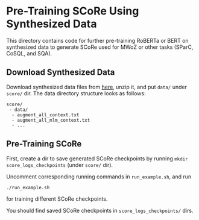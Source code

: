 # Pre-Training SCoRe Using Synthesized Data

This directory contains code for further pre-training RoBERTa or BERT on synthesized data to generate SCoRe used for MWoZ or other tasks (SParC, CoSQL, and SQA).

## Download Synthesized Data

Download synthesized data files from
[here](https://drive.google.com/file/d/1L9fWYzwcsLujzT6EYU2jckdl9LaQKa_T/view?usp=sharing), unzip
it, and put `data/` under `score/` dir. The data directory structure looks as follows:
```
score/
 - data/
  - augment_all_context.txt
  - augment_all_mlm_context.txt
  - ...
```

## Pre-Training SCoRe

First, create a dir to save generated SCoRe checkpoints by running `mkdir score_logs_checkpoints` (under `score/` dir).

Uncomment corresponding running commands in `run_example.sh`, and run
```
./run_example.sh
```
for training different SCoRe checkpoints.

You should find saved SCoRe checkpoints in `score_logs_checkpoints/` dirs.
